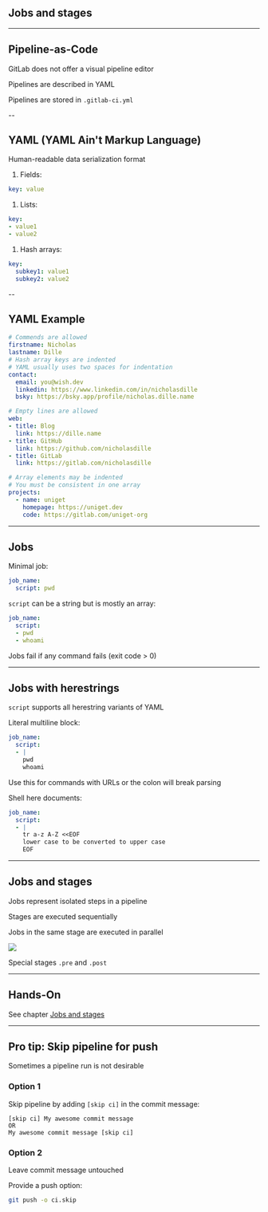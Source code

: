 <!-- .slide: id="gitlab_jobs" class="vertical-center" -->

<i class="fa-duotone fa-arrow-down-1-9 fa-8x fa-duotone-colors" style="float: right; color: grey;"></i>

## Jobs and stages

---

## Pipeline-as-Code

GitLab does not offer a visual pipeline editor

Pipelines are described in YAML [](https://yaml.org/)

Pipelines are stored in `.gitlab-ci.yml`

--

## YAML (YAML Ain't Markup Language)

Human-readable data serialization format

1. Fields:

  ```yaml
  key: value
  ```

1. Lists:

  ```yaml
  key:
  - value1
  - value2
  ```

1. Hash arrays:

  ```yaml
  key:
    subkey1: value1
    subkey2: value2
  ```

--

## YAML Example

```yaml
# Commends are allowed
firstname: Nicholas
lastname: Dille
# Hash array keys are indented
# YAML usually uses two spaces for indentation
contact:
  email: you@wish.dev
  linkedin: https://www.linkedin.com/in/nicholasdille
  bsky: https://bsky.app/profile/nicholas.dille.name

# Empty lines are allowed
web:
- title: Blog
  link: https://dille.name
- title: GitHub
  link: https://github.com/nicholasdille
- title: GitLab
  link: https://gitlab.com/nicholasdille

# Array elements may be indented
# You must be consistent in one array
projects:
  - name: uniget
    homepage: https://uniget.dev
    code: https://gitlab.com/uniget-org
```

---

## Jobs

Minimal job:

```yaml
job_name:
  script: pwd
```

`script` can be a string but is mostly an array:

```yaml
job_name:
  script:
  - pwd
  - whoami
```

Jobs fail if any command fails (exit code > 0)

---

## Jobs with herestrings

`script` supports all herestring variants of YAML [](https://docs.gitlab.com/ee/ci/yaml/script.html#split-long-commands)

Literal multiline block:

```yaml
job_name:
  script:
  - |
    pwd
    whoami
```

Use this for commands with URLs or the colon will break parsing

Shell here documents:

```yaml
job_name:
  script:
  - |
    tr a-z A-Z <<EOF
    lower case to be converted to upper case
    EOF
```

---

## Jobs and stages

Jobs represent isolated steps in a pipeline

Stages [](https://docs.gitlab.com/ee/ci/yaml/#stages) are executed sequentially

Jobs in the same stage are executed in parallel

![](160_gitlab_ci/010_jobs_and_stages/jobs_and_stages.drawio.svg) <!-- .element: style="width: 60%;" -->

Special stages `.pre` and `.post`

---

## Hands-On

See chapter [Jobs and stages](/hands-on/2024-11-21/010_jobs_and_stages/exercise/)

---

## Pro tip: Skip pipeline for push

Sometimes a pipeline run is not desirable

### Option 1

Skip pipeline by adding `[skip ci]` in the commit message:

```plaintext
[skip ci] My awesome commit message
OR
My awesome commit message [skip ci]
```

### Option 2

Leave commit message untouched

Provide a push option:

```bash
git push -o ci.skip
```
